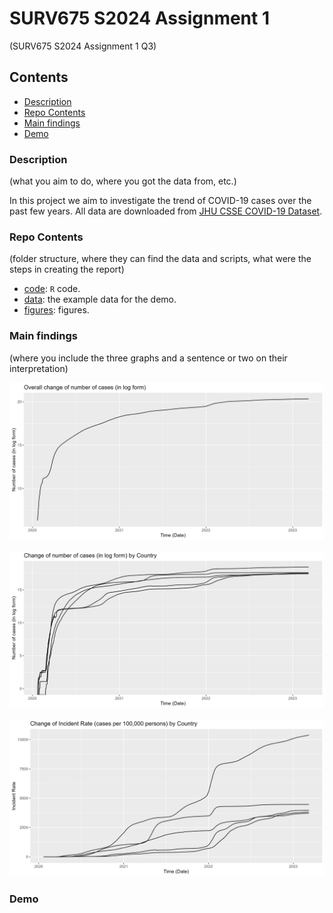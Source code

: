 # SURV675 S2024 Assignment 1
(SURV675 S2024 Assignment 1 Q3)


## Contents

- [Description](#description)
- [Repo Contents](#repo-contents)
- [Main findings](#main-findings)
- [Demo](#demo)



### Description
(what you aim to do, where you got the data from, etc.)

In this project we aim to investigate the trend of COVID-19 cases over the past few years. All data are downloaded from [JHU CSSE COVID-19 Dataset](https://github.com/CSSEGISandData/COVID-19/tree/master/csse_covid_19_data).


### Repo Contents 
(folder structure, where they can find the data and scripts, what were the steps in creating the report)

- [code](./code): `R` code.
- [data](./data): the example data for the demo.
- [figures](./figures): figures.



### Main findings 
(where you include the three graphs and a sentence or two on their interpretation)

![Alt text](./figures/fig1.jpeg)

![Alt text](./figures/fig2.jpeg)

![Alt text](./figures/fig3.jpeg)



### Demo


